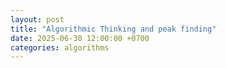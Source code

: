 ```yaml
---
layout: post
title: "Algorithmic Thinking and peak finding"
date: 2025-06-30 12:00:00 +0700
categories: algorithms
---
```

